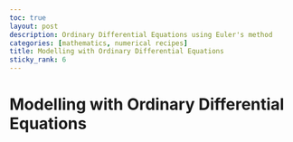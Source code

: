 ```yaml
---
toc: true
layout: post
description: Ordinary Differential Equations using Euler's method
categories: [mathematics, numerical recipes]
title: Modelling with Ordinary Differential Equations
sticky_rank: 6
---
```


# Modelling with Ordinary Differential Equations
